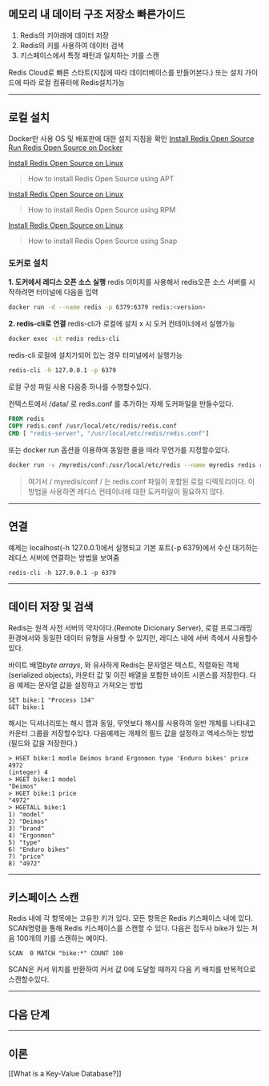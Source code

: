 ##  메모리 내 데이터 구조 저장소 빠른가이드
1. Redis의 키아래에 데이터 저장
2. Redis의 키를 사용하여 데이터 검색
3. 키스페이스에서 특정 패턴과 일치하는 키를 스캔

Redis Cloud로 빠른 스타트(지침에 따라 데이터베이스를 만들어본다.) 또는 설치 가이드에 따라 로컬 컴퓨터에 Redis설치가능

---

## 로컬 설치
Docker만 사용 OS 및 배포판에 대한 설치 지침을 확인
[Install Redis Open Source](https://redis.io/docs/latest/operate/oss_and_stack/install/install-stack/)
[Run Redis Open Source on Docker](https://redis.io/docs/latest/operate/oss_and_stack/install/install-stack/docker/)

[Install Redis Open Source on Linux](https://redis.io/docs/latest/operate/oss_and_stack/install/install-stack/apt/)
> How to install Redis Open Source using APT

[Install Redis Open Source on Linux](https://redis.io/docs/latest/operate/oss_and_stack/install/install-stack/rpm/)
> How to install Redis Open Source using RPM

[Install Redis Open Source on Linux](https://redis.io/docs/latest/operate/oss_and_stack/install/install-stack/snap/)
> How to install Redis Open Source using Snap

### **도커로 설치**

**1. 도커에서 레디스 오픈 소스 실행**
redis 이미지를 사용해서 redis오픈 소스 서버를 시작하려면 터미널에 다음을 입력
```bash
docker run -d --name redis -p 6379:6379 redis:<version>
```

**2. redis-cli로 연결**
redis-cli가 로컬에 설치 x 시 도커 컨테이너에서 실행가능
```bash
docker exec -it redis redis-cli
```
redis-cli 로컬에 설치가되어 있는 경우 터미널에서 실행가능
```bash
redis-cli -h 127.0.0.1 -p 6379
```

로컬 구성  파일 사용
다음중  하나를 수행할수있다.

컨텍스트에서 /data/ 로 redis.conf 를  추가하는 자체 도커파일을 만들수있다.
```dockerfile
FROM redis
COPY redis.conf /usr/local/etc/redis/redis.conf
CMD [ "redis-server", "/usr/local/etc/redis/redis.conf"]
```
 또는 docker run 옵션을 이용하여 동일한 줄을 따라 무언가를 지정할수있다.
 ```bash
 docker run -v /myredis/conf:/usr/local/etc/redis --name myredis redis redis-sever /usr/local/etc/redis/redis.conf
 ```
 > 여기서 / myredis/conf / 는 redis.conf 파일이 포함된 로컬 디렉토리이다. 이방법을 사용하면 레디스 컨테이너에 대한 도커파일이 필요하지 않다.
 
 ---

##  연결
예제는 localhost(-h 127.0.0.1)에서 실행되고 기본 포트(-p 6379)에서  수신 대기하는 레디스 서버에  연결하는 방법을 보여줌
```redis-cli
redis-cli -h 127.0.0.1 -p 6379
```

---

## 데이터 저장 및  검색
Redis는 원격 사전 서버의 약자이다.(Remote Dicionary Server), 로컬 프로그래밍 환경에서와 동일한 데이터 유형을 사용할 수 있지만, 레디스 내에 서버  측에서 사용할수있다.

바이트 배열*byte arrays*, 와 유사하게 Redis는 문자열은  텍스트, 직렬화된 객체(serialized objects), 카운터 값 및 이진 배열을 포함한 바이트 시퀸스를 저장한다. 다음 예제는 문자열 값을 설정하고 가져오는 방법
``` redis-cli
SET bike:1 "Process 134"
GET bike:1
```
 해시는 딕셔너리또는 해시  맵과 동일, 무엇보다  해시를 사용하여 일반 개체를 나타내고 카운터 그룹을 저장할수있다. 다음예제는 개체의 필드 값을 설정하고 엑세스하는 방법 (필드와 값을 저장한다.)
 ```redis-cli
 > HSET bike:1 modle Deimos brand Ergonmon type 'Enduro bikes' price 4972
 (integer) 4
 > HGET bike:1 model
 "Deimos"
 > HGET bike:1 price
 "4972"
 > HGETALL bike:1
1) "model"
2) "Deimos"
3) "brand"
4) "Ergonmon"
5) "type"
6) "Enduro bikes"
7) "price"
8) "4972"
 ```
---
## 키스페이스 스캔
Redis 내에 각 항목에는 고유한 키가 있다. 모든  항목은 Redis 키스페이스 내에 있다. SCAN명령을 통해 Redis 키스페이스를 스캔할 수 있다. 다음은 접두사 bike가 있는 처음 100개의 키를 스캔하는 예이다.
```redis-cli
SCAN  0 MATCH "bike:*" COUNT 100
```
SCAN은 커서 위치를  반환하여 커서  값 0에 도달할 때까지 다음 키 배치를 반복적으로 스캔할수있다.

---
## 다음 단계

---

## 이론
[[What is a Key-Value Database?]]